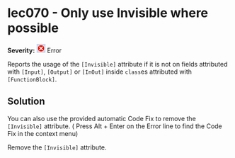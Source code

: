 # Iec070 - Only use Invisible where possible

**Severity:** ![Error](images/Error.png) Error

Reports the usage of the `[Invisible]` attribute if it is not on fields attributed with `[Input]`, `[Output]` or `[InOut]` inside `class`es attributed with `[FunctionBlock]`.

## Solution

You can also use the provided automatic Code Fix to remove the `[Invisible]` attribute. ( Press Alt + Enter on the Error line to find the Code Fix in the context menu) 

Remove the `[Invisible]` attribute.
